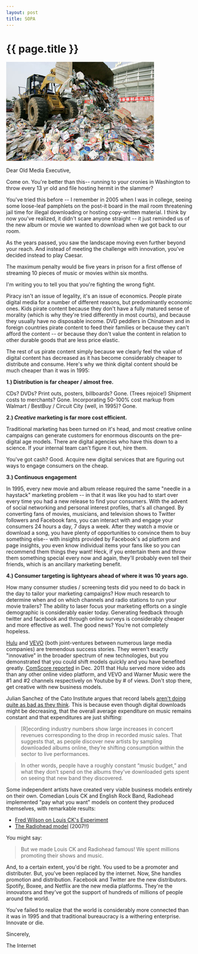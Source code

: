 ```yaml
---
layout: post
title: SOPA
---
```


# {{ page.title }}

<img src="/images/2012-01-20-sopa.jpeg" alt="DVDs" />

Dear Old Media Executive,

Come on. You're better than this-- running to your cronies in Washington to throw every 13 yr old and file hosting hermit in the slammer? 

You've tried this before -- I remember in 2005 when I was in college, seeing some loose-leaf pamphlets on the post-it board in the mail room threatening jail time for illegal downloading or hosting copy-written material. I think by now you've realized, it didn't scare anyone straight -- it just reminded us of the new album or movie we wanted to download when we got back to our room. 

As the years passed, you saw the landscape moving even further beyond your reach. And instead of meeting the challenge with innovation, you've decided instead to play Caesar.  

The maximum penalty would be five years in prison for a first offense of streaming 10 pieces of music or movies within six months.

I'm writing you to tell you that you're fighting the wrong fight.

Piracy isn't an issue of legality, it's an issue of economics. People pirate digital media for a number of different reasons, but predominantly economic ones. Kids pirate content because they don't have a fully matured sense of morality (which is why they're tried differently in most courts), and because they usually have no disposable income. DVD peddlers in Chinatown and in foreign countries pirate content to feed their families or because they can't afford the content -- or because they don't value the content in relation to other durable goods that are less price elastic.

The rest of us pirate content simply because we clearly feel the value of digital content has decreased as it has become considerably cheaper to distribute and consume. Here's why we think digital content should be much cheaper than it was in 1995: 

**1.) Distribution is far cheaper / almost free.**

CDs? DVDs? Print outs, posters, billboards? Gone. (Trees rejoice!) Shipment costs to merchants? Gone. Incorporating 50-100% cost markup from Walmart / BestBuy / Circuit City (well, in 1995)? Gone. 

**2.) *Creative* marketing is far more cost efficient.**

Traditional marketing has been turned on it's head, and most creative online campaigns can generate customers for enormous discounts on the pre-digital age models. There are digital agencies who have this down to a science. If your internal team can't figure it out, hire them.  

You've got cash? Good. Acquire new digital services that are figuring out ways to engage consumers on the cheap.

**3.) Continuous engagement**

In 1995, every new movie and album release required the same "needle in a haystack" marketing problem -- in that it was like you had to start over every time you had a new release to find your consumers. With the advent of social networking and personal interest profiles, that's all changed. By converting fans of movies, musicians, and television shows to Twitter followers and Facebook fans, you can interact with and engage your consumers 24 hours a day, 7 days a week. After they watch a movie or download a song, you have plenty of opportunities to convince them to buy something else-- with insights provided by Facebook's ad platform and page insights, you even know individual items your fans like so you can recommend them things they want! Heck, if you entertain them and throw them something special every now and again, they'll probably even tell their friends, which is an ancillary marketing benefit. 

**4.) Consumer targeting is lightyears ahead of where it was 10 years ago.**

How many consumer studies / screening tests did you need to do back in the day to tailor your marketing campaigns? How much research to determine when and on which channels and radio stations to run your movie trailers? The ability to laser focus your marketing efforts on a single demographic is considerably easier today. Generating feedback through twitter and facebook and through online surveys is considerably cheaper and more effective as well. The good news? You're not completely hopeless.

[Hulu](www.hulu.com) and [VEVO](www.vevo.com) (both joint-ventures between numerous large media companies) are tremendous success stories. They weren't exactly "innovative" in the broader spectrum of new technologies, but you demonstrated that you could shift models quickly and you have benefited greatly. [ComScore reported](http://www.comscore.com/Press_Events/Press_Releases/2012/1/comScore_Releases_December_2011_U.S._Online_Video_Rankings) in Dec. 2011 that Hulu served more video ads than any other online video platform, and VEVO and Warner Music were the #1 and #2 channels respectively on Youtube by # of views. Don't stop there, get creative with new business models.

Julian Sanchez of the Cato Institute argues that record labels [aren't doing quite as bad as they think](http://www.wired.com/threatlevel/2012/01/sopa-piracy-costs/). This is because even though digital downloads might be decreasing, that the overall average expenditure on music remains constant and that expenditures are just shifting: 

>[R]ecording industry numbers show large increases in concert revenues corresponding to the drop in recorded music sales. That suggests that, as people discover new artists by sampling downloaded albums online, they’re shifting consumption within the sector to live performances. 

>In other words, people have a roughly constant “music budget,” and what they don’t spend on the albums they’ve downloaded gets spent on seeing that new band they discovered. 

Some independent artists have created very viable business models entirely on their own. Comedian Louis CK and English Rock Band, Radiohead implemented "pay what you want" models on content they produced themselves, with remarkable results:

* [Fred Wilson on Louis CK's Experiment](http://www.avc.com/a_vc/2011/12/some-thoughts-on-the-louis-ck-experiment.html)
* [The Radiohead model](http://www.time.com/time/arts/article/0,8599,1666973,00.html) (2007!!)

You might say: 

>But we made Louis CK and Radiohead famous! We spent millions promoting their shows and music. 

And, to a certain extent, you'd be right. You used to be a promoter and distributer. But, you've been replaced by the internet. Now, She handles promotion and distribution. Facebook and Twitter are the new distributors. Spotify, Boxee, and Netflix are the new media platforms. They're the innovators and they've got the support of hundreds of millions of people around the world. 

You've failed to realize that the world is considerably more connected than it was in 1995 and that traditional bureaucracy is a withering enterprise. Innovate or die.  

Sincerely, 

The Internet